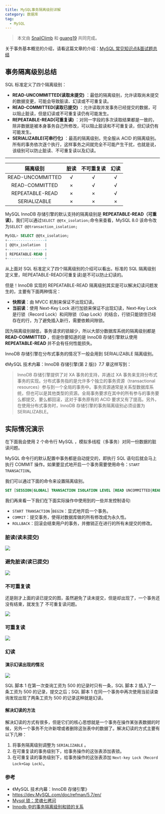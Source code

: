```yaml
---
title: MySQL事务隔离级别详解
category: 数据库
tag:
  - MySQL
---
```


> 本文由 [SnailClimb](https://github.com/Snailclimb) 和 [guang19](https://github.com/guang19) 共同完成。

关于事务基本概览的介绍，请看这篇文章的介绍：[MySQL 常见知识点&面试题总结](./mysql-questions-01.md#MySQL-事务)

## 事务隔离级别总结

SQL 标准定义了四个隔离级别：

- **READ-UNCOMMITTED(读取未提交)** ：最低的隔离级别，允许读取尚未提交的数据变更，可能会导致脏读、幻读或不可重复读。
- **READ-COMMITTED(读取已提交)** ：允许读取并发事务已经提交的数据，可以阻止脏读，但是幻读或不可重复读仍有可能发生。
- **REPEATABLE-READ(可重复读)** ：对同一字段的多次读取结果都是一致的，除非数据是被本身事务自己所修改，可以阻止脏读和不可重复读，但幻读仍有可能发生。
- **SERIALIZABLE(可串行化)** ：最高的隔离级别，完全服从 ACID 的隔离级别。所有的事务依次逐个执行，这样事务之间就完全不可能产生干扰，也就是说，该级别可以防止脏读、不可重复读以及幻读。

---

|     隔离级别     | 脏读 | 不可重复读 | 幻读 |
| :--------------: | :--: | :--------: | :--: |
| READ-UNCOMMITTED |  √   |     √      |  √   |
|  READ-COMMITTED  |  ×   |     √      |  √   |
| REPEATABLE-READ  |  ×   |     ×      |  √   |
|   SERIALIZABLE   |  ×   |     ×      |  ×   |

MySQL InnoDB 存储引擎的默认支持的隔离级别是 **REPEATABLE-READ（可重读）**。我们可以通过`SELECT @@tx_isolation;`命令来查看，MySQL 8.0 该命令改为`SELECT @@transaction_isolation;`

```sql
MySQL> SELECT @@tx_isolation;
+-----------------+
| @@tx_isolation  |
+-----------------+
| REPEATABLE-READ |
+-----------------+
```

从上面对 SQL 标准定义了四个隔离级别的介绍可以看出，标准的 SQL 隔离级别定义里，REPEATABLE-READ(可重复读)是不可以防止幻读的。

但是！InnoDB 实现的 REPEATABLE-READ 隔离级别其实是可以解决幻读问题发生的，主要有下面两种情况：

- **快照读**：由 MVCC 机制来保证不出现幻读。
- **当前读**：使用 Next-Key Lock 进行加锁来保证不出现幻读，Next-Key Lock 是行锁（Record Lock）和间隙锁（Gap Lock）的结合，行锁只能锁住已经存在的行，为了避免插入新行，需要依赖间隙锁。

因为隔离级别越低，事务请求的锁越少，所以大部分数据库系统的隔离级别都是 **READ-COMMITTED** ，但是你要知道的是 InnoDB 存储引擎默认使用 **REPEATABLE-READ** 并不会有任何性能损失。

InnoDB 存储引擎在分布式事务的情况下一般会用到 SERIALIZABLE 隔离级别。

《MySQL 技术内幕：InnoDB 存储引擎(第 2 版)》7.7 章这样写到：

> InnoDB 存储引擎提供了对 XA 事务的支持，并通过 XA 事务来支持分布式事务的实现。分布式事务指的是允许多个独立的事务资源（transactional resources）参与到一个全局的事务中。事务资源通常是关系型数据库系统，但也可以是其他类型的资源。全局事务要求在其中的所有参与的事务要么都提交，要么都回滚，这对于事务原有的 ACID 要求又有了提高。另外，在使用分布式事务时，InnoDB 存储引擎的事务隔离级别必须设置为 SERIALIZABLE。

## 实际情况演示

在下面我会使用 2 个命令行 MySQL ，模拟多线程（多事务）对同一份数据的脏读问题。

MySQL 命令行的默认配置中事务都是自动提交的，即执行 SQL 语句后就会马上执行 COMMIT 操作。如果要显式地开启一个事务需要使用命令：`START TRANSACTION`。

我们可以通过下面的命令来设置隔离级别。

```sql
SET [SESSION|GLOBAL] TRANSACTION ISOLATION LEVEL [READ UNCOMMITTED|READ COMMITTED|REPEATABLE READ|SERIALIZABLE]
```

我们再来看一下我们在下面实际操作中使用到的一些并发控制语句:

- `START TRANSACTION` |`BEGIN`：显式地开启一个事务。
- `COMMIT`：提交事务，使得对数据库做的所有修改成为永久性。
- `ROLLBACK`：回滚会结束用户的事务，并撤销正在进行的所有未提交的修改。

### 脏读(读未提交)

![](<https://oss.javaguide.cn/github/javaguide/2019-31-1%E8%84%8F%E8%AF%BB(%E8%AF%BB%E6%9C%AA%E6%8F%90%E4%BA%A4)%E5%AE%9E%E4%BE%8B.jpg>)

### 避免脏读(读已提交)

![](https://oss.javaguide.cn/github/javaguide/2019-31-2%E8%AF%BB%E5%B7%B2%E6%8F%90%E4%BA%A4%E5%AE%9E%E4%BE%8B.jpg)

### 不可重复读

还是刚才上面的读已提交的图，虽然避免了读未提交，但是却出现了，一个事务还没有结束，就发生了 不可重复读问题。

![](https://oss.javaguide.cn/github/javaguide/2019-32-1%E4%B8%8D%E5%8F%AF%E9%87%8D%E5%A4%8D%E8%AF%BB%E5%AE%9E%E4%BE%8B.jpg)

### 可重复读

![](https://oss.javaguide.cn/github/javaguide/2019-33-2%E5%8F%AF%E9%87%8D%E5%A4%8D%E8%AF%BB.jpg)

### 幻读

#### 演示幻读出现的情况

![](https://oss.javaguide.cn/github/javaguide/phantom_read.png)

SQL 脚本 1 在第一次查询工资为 500 的记录时只有一条，SQL 脚本 2 插入了一条工资为 500 的记录，提交之后；SQL 脚本 1 在同一个事务中再次使用当前读查询发现出现了两条工资为 500 的记录这种就是幻读。

#### 解决幻读的方法

解决幻读的方式有很多，但是它们的核心思想就是一个事务在操作某张表数据的时候，另外一个事务不允许新增或者删除这张表中的数据了。解决幻读的方式主要有以下几种：

1. 将事务隔离级别调整为 `SERIALIZABLE` 。
2. 在可重复读的事务级别下，给事务操作的这张表添加表锁。
3. 在可重复读的事务级别下，给事务操作的这张表添加 `Next-key Lock（Record Lock+Gap Lock）`。

### 参考

- 《MySQL 技术内幕：InnoDB 存储引擎》
- <https://dev.MySQL.com/doc/refman/5.7/en/>
- [Mysql 锁：灵魂七拷问](https://tech.youzan.com/seven-questions-about-the-lock-of-MySQL/)
- [Innodb 中的事务隔离级别和锁的关系](https://tech.meituan.com/2014/08/20/innodb-lock.html)

<!-- @include: @article-footer.snippet.md -->